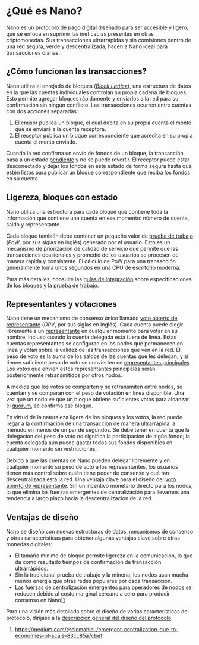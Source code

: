 # ¿Qué es Nano?

Nano es un protocolo de pago digital diseñado para ser accesible y ligero, que se enfoca en suprimir las ineficacias presentes en otras criptomonedas. Sus transacciones ultrarrápidas y sin comisiones dentro de una red segura, verde y descentralizada, hacen a Nano ideal para transacciones diarias.
## ¿Cómo funcionan las transacciones?
Nano utiliza el enrejado de bloques (*[Block Lattice](https://docs.nano.org/glossary/#block-lattice)*), una estructura de datos en la que las cuentas individuales controlan su propia cadena de bloques. Esto permite agregar bloques rápidamente y enviarlos a la red para su confirmación sin ningún conflicto. Las transacciones ocurren entre cuentas con dos acciones separadas: 
1. El emisor publica un bloque, el cual debita en su propia cuenta el monto que se enviará a la cuenta receptora.
2.  El receptor publica un bloque correspondiente que acredita en su propia cuenta el monto enviado.

Cuando la red confirma un envío de fondos de un bloque, la transacción pasa a un estado [pendiente](https://docs.nano.org/glossary/#pending) y no se puede revertir. El receptor puede estar desconectado y dejar los fondos en este estado de forma segura hasta que estén listos para publicar un bloque correspondiente que reciba los fondos en su cuenta.
## Ligereza, bloques con estado
Nano utiliza una estructura para cada bloque que contiene toda la información que contiene una cuenta en ese momento: número de cuenta, saldo y representante. 

Cada bloque también debe contener un pequeño valor de [prueba de trabajo](https://docs.nano.org/glossary/#proof-of-work-pow) (*PoW*, por sus siglas en inglés) generado por el usuario. Esto es un mecanismo de priorización de calidad de servicio que permite que las transacciones ocasionales y promedio de los usuarios se procesen de manera rápida y consistente. El cálculo de PoW para una transacción generalmente toma unos segundos en una CPU de escritorio moderna.

Para más detalles, consulte las [guías de integración](https://docs.nano.org/integration-guides/the-basics/) sobre especificaciones de los [bloques](https://docs.nano.org/integration-guides/the-basics/#blocks-specifications) y la [prueba de trabajo](https://docs.nano.org/integration-guides/the-basics/#proof-of-work).
## Representantes y votaciones
Nano tiene un mecanismo de consenso único llamado [voto abierto de representante](https://docs.nano.org/glossary/#open-representative-voting-orv) (*ORV*, por sus siglas en inglés). Cada cuenta puede elegir libremente a un [representante](https://docs.nano.org/glossary/#representative) en cualquier momento para votar en su nombre, incluso cuando la cuenta delegada está fuera de línea. Estas cuentas representantes se configuran en los nodos que permanecen en línea y votan sobre la validez de las transacciones que ven en la red. El peso de voto es la suma de los saldos de las cuentas que les delegan, y si tienen suficiente peso de voto se convierten en [representantes principales](https://docs.nano.org/glossary/#principal-representative). Los votos que envíen estos representantes principales serán posteriormente retransmitidos por otros nodos.

A medida que los votos se comparten y se retransmiten entre nodos, se cuentan y se comparan con el peso de votación en línea disponible. Una vez que un nodo ve que un bloque obtiene suficientes votos para alcanzar el [quórum](https://docs.nano.org/glossary/#quorum), se confirma ese bloque. 

En virtud de la naturaleza ligera de los bloques y los votos, la red puede llegar a la confirmación de una transacción de manera ultrarrápida, a menudo en menos de un par de segundos. Se debe tener en cuenta que la delegación del peso de voto no significa la participación de algún fondo; la cuenta delegada aún puede gastar todos sus fondos disponibles en cualquier momento sin restricciones.

Debido a que las cuentas de Nano pueden delegar libremente y en cualquier momento su peso de voto a los representantes, los usuarios tienen más control sobre quién tiene poder de consenso y qué tan descentralizada está la red. Una ventaja clave para el diseño del [voto abierto  de representante](https://docs.nano.org/glossary/#open-representative-voting-orv). Sin un incentivo monetario directo para los nodos, lo que elimina las fuerzas emergentes de centralización para llevarnos una tendencia a largo plazo hacia la descentralización de la red.
## Ventajas de diseño
Nano se diseñó con nuevas estructuras de datos, mecanismos de consenso y otras características para obtener algunas ventajas clave sobre otras monedas digitales:

 - El tamaño mínimo de bloque permite ligereza en la comunicación, lo que da como resultado tiempos de confirmación de transacción ultrarrápidos.
 - Sin la tradicional prueba de trabajo y la minería, los nodos usan mucha menos energía que otras redes populares por cada transacción.
 - Las fuerzas de centralización emergentes para operadores de nodos se reducen debido al costo marginal cercano a cero para producir consenso en Nano|[1](https://medium.com/@clemahieu/emergent-centralization-due-to-economies-of-scale-83cc85a7cbef)

Para una visión más detallada sobre el diseño de varias características del protocolo, diríjase a la [descripción general del diseño del protocolo](https://docs.nano.org/protocol-design/overview).

1.	https://medium.com/@clemahieu/emergent-centralization-due-to-economies-of-scale-83cc85a7cbef
